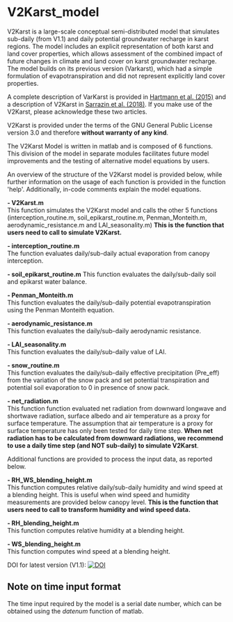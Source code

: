 # V2Karst_model

V2Karst is a large-scale conceptual semi-distributed model that simulates sub-daily (from V1.1) and daily potential groundwater recharge in karst regions. The model includes an explicit representation of both karst and land cover properties, which allows assessment of the combined impact of future changes in climate and land cover on karst groundwater recharge. The model builds on its previous version (Varkarst), which had a simple formulation of evapotranspiration and did not represent explicitly land cover properties.

A complete description of VarKarst is provided in [Hartmann et al. (2015)](https://doi.org/10.5194/gmd-8-1729-2015) and a description of V2Karst in [Sarrazin et al. (2018)](https://gmd.copernicus.org/articles/11/4933/2018/). If you make use of the V2Karst, please acknowledge these two articles.

V2Karst is provided under the terms of the GNU General Public License version 3.0 and therefore **without warranty of any kind**.

The V2Karst Model is written in matlab and is composed of 6 functions. This division of the model in separate modules facilitates future model improvements and the testing of alternative model equations by users.

An overview of the structure of the V2Karst model is provided below, while further information on the usage of each function is provided in the function 'help'. Additionally, in-code comments explain the model equations.

**- V2Karst.m**<br />
This function simulates the V2Karst model and calls the other 5 functions (interception_routine.m, soil_epikarst_routine.m, Penman_Monteith.m, aerodynamic_resistance.m and LAI_seasonality.m)
**This is the function that users need to call to simulate V2Karst.**

**- interception_routine.m**<br />
The function evaluates daily/sub-daily actual evaporation from canopy interception.

**- soil_epikarst_routine.m**
This function evaluates the daily/sub-daily soil and epikarst water balance.

**- Penman_Monteith.m**<br />
This function evaluates the daily/sub-daily potential evapotranspiration using the Penman Monteith equation.

**- aerodynamic_resistance.m**<br />
This function evaluates the daily/sub-daily aerodynamic resistance.

**- LAI_seasonality.m**<br />
This function evaluates the daily/sub-daily value of LAI.

**- snow_routine.m**<br />
This function evaluates the daily/sub-daily effective precipitation (Pre_eff) from the variation of the snow pack and set potential transpiration and potential soil evaporation to 0 in presence of snow pack.

**- net_radiation.m**<br />
This function function evaluated net radiation from downward longwave and shortwave radiation, surface albedo and air temperature as a proxy for surface temperature.
The assumption that air temperature is a proxy for surface temperature has only been tested for daily time step. **When net radiation has to be calculated from downward radiations, we recommend to use a daily time step (and NOT sub-daily) to simulate V2Karst**.

Additional functions are provided to process the input data, as reported below.

**- RH_WS_blending_height.m**<br />
This function computes relative daily/sub-daily humidity and wind speed at a blending height. This is useful when wind speed and humidity measurements are provided below canopy level.
**This is the function that users need to call to transform humidity and wind speed data.**

**- RH_blending_height.m**<br />
This function computes relative humidity at a blending height.

**- WS_blending_height.m**<br />
This function computes wind speed at a blending height.

DOI for latest version (V1.1):
[![DOI](https://zenodo.org/badge/DOI/10.5281/zenodo.1484282.svg)](https://doi.org/10.5281/zenodo.1484282)

## Note on time input format
The time input required by the model is a serial date number, which can be obtained using the *datenum* function of matlab. 
